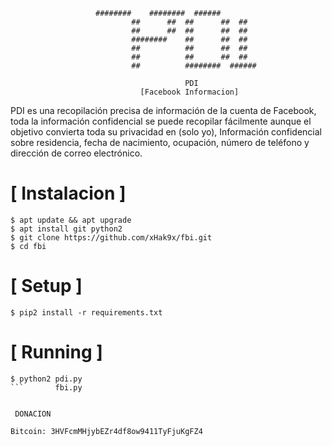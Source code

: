 

```
		           ########    ########  ######
                           ##      ##  ##      ##  ##
                           ##      ##  ##      ##  ##
                           ########    ##      ##  ##
                           ##          ##      ##  ##
                           ##          ##      ##  ##
                           ##          ########  ######
                                       
                                       PDI
                             [Facebook Informacion]
```
PDI es una recopilación precisa de información de la cuenta de Facebook, toda la información confidencial se puede recopilar fácilmente aunque el objetivo convierta toda su privacidad en (solo yo), Información confidencial sobre residencia, fecha de nacimiento, ocupación, número de teléfono y dirección de correo electrónico.



# [ Instalacion ]
```
$ apt update && apt upgrade
$ apt install git python2
$ git clone https://github.com/xHak9x/fbi.git
$ cd fbi
```

# [ Setup ]
```
$ pip2 install -r requirements.txt
```
# [ Running ]
```
$ python2 pdi.py
```       fbi.py


 DONACION

Bitcoin: 3HVFcmMHjybEZr4df8ow9411TyFjuKgFZ4